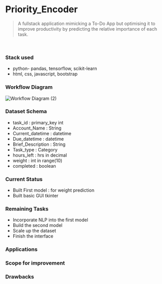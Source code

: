 # Priority_Encoder
> A fullstack application mimicking a To-Do App but optimising it to improve productivity by predicting the relative importance of each task.<br>
<br>
<h3>Stack used</h3>
<ul>
  <li>python- pandas, tensorflow, scikit-learn</li>
  <li>html, css, javascript, bootstrap</li>
</ul>
<h3>Workflow Diagram</h3>

![Workflow Diagram (2)](https://github.com/KKeshav1101/Priority_Encoder/assets/144262889/b582816c-dfd8-4e68-8115-99259fb5fc89)

<h3>Dataset Schema</h3>
<ul>
  <li>task_id : primary_key int </li>
  <li>Account_Name : String </li>
  <li>Current_datetime : datetime</li>
  <li>Due_datetime : datetime</li>
  <li>Brief_Description : String</li>
  <li>Task_type : Category</li>
  <li>hours_left : hrs in decimal</li>
  <li>weight : int in range(10)</li>
  <li>completed : boolean</li>
</ul>
<h3>Current Status</h3>
<ul>
  <li>Built First model : for weight prediction</li>
  <li>Built basic GUI tkinter</li>
</ul>
<h3>Remaining Tasks</h3>
<ul>
  <li>Incorporate NLP into the first model</li>
  <li>Build the second model</li>
  <li>Scale up the dataset</li>
  <li>Finish the interface</li>
</ul>
<h3>Applications</h3>
<ul></ul>
<h3>Scope for improvement</h3>
<ul></ul>
<h3>Drawbacks</h3>
<ul></ul>
